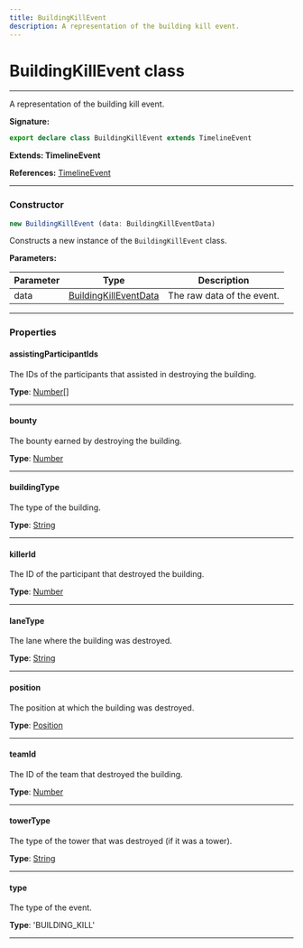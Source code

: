 ```yaml
---
title: BuildingKillEvent
description: A representation of the building kill event.
---
```


# BuildingKillEvent class

---

A representation of the building kill event.

**Signature:**

```ts
export declare class BuildingKillEvent extends TimelineEvent 
```

**Extends: TimelineEvent**

**References:** [TimelineEvent](/api/timelineevent)

---

### Constructor

```ts
new BuildingKillEvent (data: BuildingKillEventData)
```

Constructs a new instance of the `BuildingKillEvent` class.

**Parameters:**

| Parameter | Type | Description |
| --------- | ---- | ----------- |
| data | [BuildingKillEventData](/api/buildingkilleventdata) | The raw data of the event. |
---

### Properties

#### assistingParticipantIds

The IDs of the participants that assisted in destroying the building.



**Type**: [Number](https://developer.mozilla.org/en-US/docs/Web/JavaScript/Reference/Global_Objects/Number)[]

---

#### bounty

The bounty earned by destroying the building.



**Type**: [Number](https://developer.mozilla.org/en-US/docs/Web/JavaScript/Reference/Global_Objects/Number)

---

#### buildingType

The type of the building.



**Type**: [String](https://developer.mozilla.org/en-US/docs/Web/JavaScript/Reference/Global_Objects/String)

---

#### killerId

The ID of the participant that destroyed the building.



**Type**: [Number](https://developer.mozilla.org/en-US/docs/Web/JavaScript/Reference/Global_Objects/Number)

---

#### laneType

The lane where the building was destroyed.



**Type**: [String](https://developer.mozilla.org/en-US/docs/Web/JavaScript/Reference/Global_Objects/String)

---

#### position

The position at which the building was destroyed.



**Type**: [Position](/api/position)

---

#### teamId

The ID of the team that destroyed the building.



**Type**: [Number](https://developer.mozilla.org/en-US/docs/Web/JavaScript/Reference/Global_Objects/Number)

---

#### towerType

The type of the tower that was destroyed (if it was a tower).



**Type**: [String](https://developer.mozilla.org/en-US/docs/Web/JavaScript/Reference/Global_Objects/String)

---

#### type

The type of the event.



**Type**: 'BUILDING_KILL'

---


